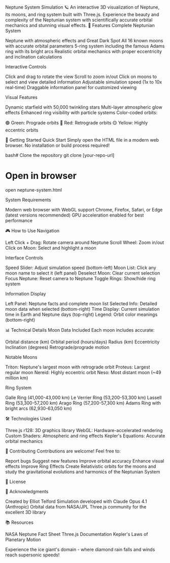 Neptune System Simulation 🪐
An interactive 3D visualization of Neptune, its moons, and ring system built with Three.js. Experience the beauty and complexity of the Neptunian system with scientifically accurate orbital mechanics and stunning visual effects.
🌟 Features
Complete Neptunian System

Neptune with atmospheric effects and Great Dark Spot
All 16 known moons with accurate orbital parameters
5-ring system including the famous Adams ring with its bright arcs
Realistic orbital mechanics with proper eccentricity and inclination calculations

Interactive Controls

Click and drag to rotate the view
Scroll to zoom in/out
Click on moons to select and view detailed information
Adjustable simulation speed (1x to 10x real-time)
Draggable information panel for customized viewing

Visual Features

Dynamic starfield with 50,000 twinkling stars
Multi-layer atmospheric glow effects
Enhanced ring visibility with particle systems
Color-coded orbits:

🟢 Green: Prograde orbits
🔴 Red: Retrograde orbits
🟡 Yellow: Highly eccentric orbits



🚀 Getting Started
Quick Start
Simply open the HTML file in a modern web browser. No installation or build process required!

bash# Clone the repository
git clone [your-repo-url]

# Open in browser
open neptune-system.html

System Requirements

Modern web browser with WebGL support
Chrome, Firefox, Safari, or Edge (latest versions recommended)
GPU acceleration enabled for best performance

🎮 How to Use
Navigation

Left Click + Drag: Rotate camera around Neptune
Scroll Wheel: Zoom in/out
Click on Moon: Select and highlight a moon

Interface Controls

Speed Slider: Adjust simulation speed (bottom-left)
Moon List: Click any moon name to select it (left panel)
Deselect Moon: Clear current selection
Focus Neptune: Reset camera to Neptune
Toggle Rings: Show/hide ring system

Information Display

Left Panel: Neptune facts and complete moon list
Selected Info: Detailed moon data when selected (bottom-right)
Time Display: Current simulation time in Earth and Neptune days (top-right)
Legend: Orbit color meanings (bottom-right)

📊 Technical Details
Moon Data Included
Each moon includes accurate:

Orbital distance (km)
Orbital period (hours/days)
Radius (km)
Eccentricity
Inclination (degrees)
Retrograde/prograde motion

Notable Moons

Triton: Neptune's largest moon with retrograde orbit
Proteus: Largest regular moon
Nereid: Highly eccentric orbit
Neso: Most distant moon (~49 million km)

Ring System

Galle Ring (41,000-43,000 km)
Le Verrier Ring (53,200-53,300 km)
Lassell Ring (53,300-57,200 km)
Arago Ring (57,200-57,300 km)
Adams Ring with bright arcs (62,930-63,050 km)

🛠️ Technologies Used

Three.js r128: 3D graphics library
WebGL: Hardware-accelerated rendering
Custom Shaders: Atmospheric and ring effects
Kepler's Equations: Accurate orbital mechanics


🤝 Contributing
Contributions are welcome! Feel free to:

Report bugs
Suggest new features
Improve orbital accuracy
Enhance visual effects
Improve Ring Effects
Create Relativistic orbits for the moons and study the gravitational evolutions and harmonics of the Neptunian System

📄 License

🙏 Acknowledgments

Created by Elliot Telford
Simulation developed with Claude Opus 4.1 (Anthropic)
Orbital data from NASA/JPL
Three.js community for the excellent 3D library

📚 Resources

NASA Neptune Fact Sheet
Three.js Documentation
Kepler's Laws of Planetary Motion


Experience the ice giant's domain - where diamond rain falls and winds reach supersonic speeds!
